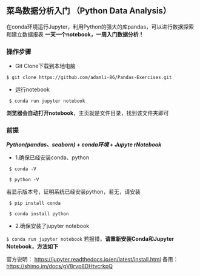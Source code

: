 
## 菜鸟数据分析入门 （Python Data Analysis）




在conda环境运行Jupyter，利用Python的强大的库pandas，可以进行数据探索和建立数据报表 
**一天一个notebook，一周入门数据分析！**

### 操作步骤 

* Git Clone下载到本地电脑

`
 $ git clone https://github.com/adamli-86/Pandas-Exercises.git
`

* 运行notebook

` 
 $ conda run jupyter notebook 
`

**浏览器会自动打开notebook**，主页就是文件目录，找到该文件夹即可

### 前提 
***Python(pandas、seaborn) + conda环境 + Jupyte rNotebook*** 
+ 1.确保已经安装conda、python
```
 $ conda -V

 $ python -V
``` 
若显示版本号，证明系统已经安装python，若无，请安装
```
 $ pip install conda

 $ conda install python
``` 
+ 2.确保安装了jupyter notebook

`
$ conda run jupyter notebook
`
若报错，**请重新安装Conda和Jupyter Notebook，方法如下**

官方说明： https://jupyter.readthedocs.io/en/latest/install.html
备用： https://shimo.im/docs/gV8rvp8DHtvcrkpQ


